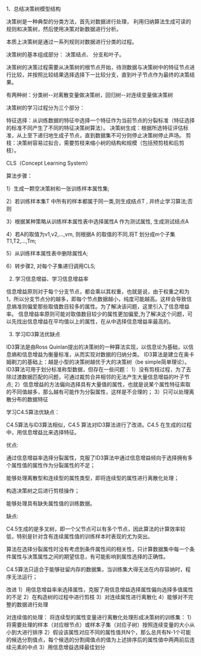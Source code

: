 1、总结决策树模型结构

决策树是一种典型的分类方法，首先对数据进行处理， 利用归纳算法生成可读的规则和决策树，然后使用决策对新数据进行分析。

本质上决策树是通过一系列规则对数据进行分类的过程。

决策树的基本组成部分： 决策结点、 分支和叶子。

决策树的决策过程需要从决策树的根节点开始，待测数据与决策树中的特征节点进行比较，并按照比较结果选择选择下一比较分支，直到叶子节点作为最终的决策结果。

有两种树：分类树--对离散变量做决策树，回归树--对连续变量做决策树

决策树的学习过程分为三个部分：

特征选择：从训练数据的特征中选择一个特征作为当前节点的分裂标准（特征选择的标准不同产生了不同的特征决策树算法）。
决策树生成：根据所选特征评估标准，从上至下递归地生成子节点，直到数据集不可分则停止决策树停止声场。
剪枝：决策树容易过拟合，需要剪枝来缩小树的结构和规模（包括预剪枝和后剪枝）。

CLS（Concept Learning System） 

算法步骤：

1）生成一颗空决策树和一张训练样本属性集;

2）若训练样本集T 中所有的样本都属于同一类,则生成结点T , 并终止学习算法;否则

3）根据某种策略从训练样本属性表中选择属性A 作为测试属性, 生成测试结点A

4）若A的取值为v1,v2,…,vm, 则根据A 的取值的不同,将T 划分成m个子集T1,T2,…,Tm;

5）从训练样本属性表中删除属性A;

6）转步骤2, 对每个子集递归调用CLS;


2. 学习信息增益、学习信息增益率

信息增益原则对于每个分支节点，都会乘以其权重，也就是说，由于权重之和为1，所以分支节点分的越多，即每个节点数据越小，纯度可能越高。这样会导致信息熵准则偏爱那些取值数目较多的属性。为了解决该问题，这里引入了信息增益率。
信息增益率原则可能对取值数目较少的属性更加偏爱,为了解决这个问题，可以先找出信息增益在平均值以上的属性，在从中选择信息增益率最高的。

3. 学习ID3算法优缺点

ID3算法是由Ross Quinlan提出的决策树的一种算法实现，以信息论为基础，以信息熵和信息增益为衡量标准，从而实现对数据的归纳分类。
ID3算法是建立在奥卡姆剃刀的基础上：越是小型的决策树越优于大的决策树（be simple简单理论）。
ID3算法可用于划分标准称型数据，但存在一些问题：
1）没有剪枝过程，为了去除过渡数据匹配的问题，可通过裁剪合并相邻的无法产生大量信息增益的叶子节点;
2）信息增益的方法偏向选择具有大量值的属性，也就是说某个属性特征索取的不同值越多，那么越有可能作为分裂属性，这样是不合理的；
3）只可以处理离散分布的数据特征

学习C4.5算法优缺点：

C4.5算法与ID3算法相似，C4.5 算法对ID3算法进行了改进。C4.5 在生成的过程中，用信息增益比来选择特征。

优点:

通过信息增益率选择分裂属性，克服了ID3算法中通过信息增益倾向于选择拥有多个属性值的属性作为分裂属性的不足；

能够处理离散型和连续型的属性类型，即将连续型的属性进行离散化处理；

构造决策树之后进行剪枝操作；

能够处理具有缺失属性值的训练数据。

缺点: 

C4.5生成的是多叉树，即一个父节点可以有多个节点，因此算法的计算效率较低，特别是针对含有连续属性值的训练样本时表现的尤为突出。

算法在选择分裂属性时没有考虑到条件属性间的相关性，只计算数据集中每一个条件属性与决策属性之间的期望信息，有可能影响到属性选择的正确性。

C4.5算法只适合于能够驻留内存的数据集，当训练集大得无法在内存容纳时，程序无法运行；

改进
1）用信息增益率来选择属性，克服了用信息增益选择属性偏向选择多值属性的不足
2）在构造树的过程中进行剪枝
3）对连续属性进行离散化
4）能够对不完整的数据进行处理

对连续值的处理：
将连续型的属性变量进行离散化处理形成决策树的训练集：
1）将需要处理的样本（对应根节点）或样本子集（对应子树）按照连续变量的大小从小到大进行排序
2）假设该属性对应不同的属性值共N个，那么总共有N-1个可能的候选分割值点，每个候选的分割阈值点的值为上述排序后的属性值中两两前后连续元素的中点
3）用信息增益选择最佳划分
